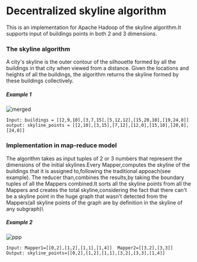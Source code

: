 # Decentralized skyline algorithm
This is an implementation for Apache Hadoop of the skyline algorithm.It supports input of buildings points in both 2 and 3 dimensions.

### The skyline algorithm
A city's skyline is the outer contour of the silhouette formed by all the buildings in that city when viewed from a distance. Given the locations and heights of all the buildings, the algorithm returns the skyline formed by these buildings collectively.
##### Example 1
![merged](https://user-images.githubusercontent.com/17511966/111064742-6babb580-84be-11eb-9bc0-d2bc1dc95e76.jpg)

```Input: buildings = [[2,9,10],[3,7,15],[5,12,12],[15,20,10],[19,24,8]]```\
```output: skyline_points = [[2,10],[3,15],[7,12],[12,0],[15,10],[20,8],[24,0]]```


### Implementation in map-reduce model
The algorithm takes as input tuples of 2 or 3 numbers that represent the dimensions of the initial skylines.Every Mapper,computes the skyline of the buildings that it is assigned to,following the traditional appoach(see example).
The reducer than,combines the results,by taking the boundary tuples of all the Mappers combined.It sorts all the skyline points from all the Mappers and creates the
total skyline,considering the fact that there can't be a skyline point in the huge graph that wasn't detected from the Mappers(all skyline points of the graph are by definition in the skyline of any subgraph)\

##### Example 2

![ppp](https://user-images.githubusercontent.com/17511966/111072179-11245080-84e2-11eb-8f90-0b398c620752.png)

```Input: Mapper1=[[0,2],[1,2],[1,1],[1,4]]  Mapper2=[[3,2],[3,3]]```\
```Output: skyline_points=[[0,2],[1,2],[1,1],[3,2],[3,3],[1,4]]```
